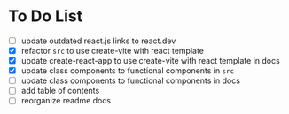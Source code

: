 # To Do List

- [ ] update outdated react.js links to react.dev
- [x] refactor `src` to use create-vite with react template
- [x] update create-react-app to use create-vite with react template in docs
- [x] update class components to functional components in `src`
- [ ] update class components to functional components in docs
- [ ] add table of contents
- [ ] reorganize readme docs
